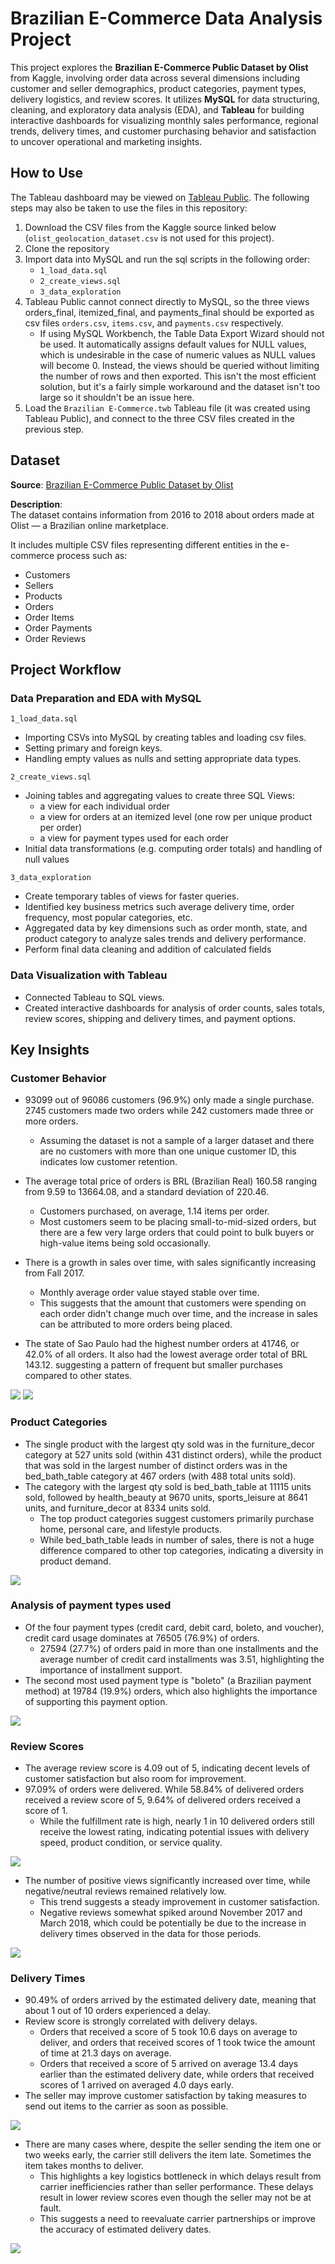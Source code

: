 # Brazilian E-Commerce Data Analysis Project

This project explores the **Brazilian E-Commerce Public Dataset by Olist** from Kaggle, involving order data across several dimensions including customer and seller demographics, product categories, payment types, delivery logistics, and review scores. It utilizes **MySQL** for data structuring, cleaning, and exploratory data analysis (EDA), and **Tableau** for building interactive dashboards for visualizing monthly sales performance, regional trends, delivery times, and customer purchasing behavior and satisfaction to uncover operational and marketing insights.

## How to Use

The Tableau dashboard may be viewed on [Tableau Public](https://public.tableau.com/views/BrazilianE-Commerce_17547219521680/Dashboard1?:language=en-US&publish=yes&:sid=&:redirect=auth&:display_count=n&:origin=viz_share_link). The following steps may also be taken to use the files in this repository:

1. Download the CSV files from the Kaggle source linked below (`olist_geolocation_dataset.csv` is not used for this project).
2. Clone the repository
3. Import data into MySQL and run the sql scripts in the following order:
   - `1_load_data.sql`
   - `2_create_views.sql`
   - `3_data_exploration`
4. Tableau Public cannot connect directly to MySQL, so the three views orders_final, itemized_final, and payments_final should be exported as csv files `orders.csv`, `items.csv`, and `payments.csv` respectively.
   - If using MySQL Workbench, the Table Data Export Wizard should not be used. It automatically assigns default values for NULL values, which is undesirable in the case of numeric values as NULL values will become 0. Instead, the views should be queried without limiting the number of rows and then exported. This isn't the most efficient solution, but it's a fairly simple workaround and the dataset isn't too large so it shouldn't be an issue here.
5. Load the `Brazilian E-Commerce.twb` Tableau file (it was created using Tableau Public), and connect to the three CSV files created in the previous step.

## Dataset

**Source**: [Brazilian E-Commerce Public Dataset by Olist](https://www.kaggle.com/datasets/olistbr/brazilian-ecommerce)

**Description**:  
The dataset contains information from 2016 to 2018 about orders made at Olist — a Brazilian online marketplace.

It includes multiple CSV files representing different entities in the e-commerce process such as:
- Customers
- Sellers
- Products
- Orders
- Order Items
- Order Payments
- Order Reviews

## Project Workflow

### Data Preparation and EDA with MySQL

`1_load_data.sql`
- Importing CSVs into MySQL by creating tables and loading csv files.
- Setting primary and foreign keys.
- Handling empty values as nulls and setting appropriate data types.

`2_create_views.sql`
- Joining tables and aggregating values to create three SQL Views:
   - a view for each individual order
   - a view for orders at an itemized level (one row per unique product per order)
   - a view for payment types used for each order
- Initial data transformations (e.g. computing order totals) and handling of null values

`3_data_exploration`
- Create temporary tables of views for faster queries.
- Identified key business metrics such average delivery time, order frequency, most popular categories, etc.
- Aggregated data by key dimensions such as order month, state, and product category to analyze sales trends and delivery performance.
- Perform final data cleaning and addition of calculated fields

### Data Visualization with Tableau

- Connected Tableau to SQL views.
- Created interactive dashboards for analysis of order counts, sales totals, review scores, shipping and delivery times, and payment options.

## Key Insights

### Customer Behavior

- 93099 out of 96086 customers (96.9%) only made a single purchase. 2745 customers made two orders while 242 customers made three or more orders.
   - Assuming the dataset is not a sample of a larger dataset and there are no customers with more than one unique customer ID, this indicates low customer retention.
- The average total price of orders is BRL (Brazilian Real) 160.58 ranging from 9.59 to 13664.08, and a standard deviation of 220.46.
   - Customers purchased, on average, 1.14 items per order.
   - Most customers seem to be placing small-to-mid-sized orders, but there are a few very large orders that could point to bulk buyers or high-value items being sold occasionally.

- There is a growth in sales over time, with sales significantly increasing from Fall 2017.
   - Monthly average order value stayed stable over time.
   - This suggests that the amount that customers were spending on each order didn't change much over time, and the increase in sales can be attributed to more orders being placed.
- The state of Sao Paulo had the highest number orders at 41746, or 42.0% of all orders. It also had the lowest average order total of BRL 143.12. suggesting a pattern of frequent but smaller purchases compared to other states.

![](https://github.com/isaacjeon/brazilian_ecommerce/blob/main/image/orders_kpi.png)
![](https://github.com/isaacjeon/brazilian_ecommerce/blob/main/image/number_of_orders.png)

### Product Categories

- The single product with the largest qty sold was in the furniture_decor category at 527 units sold (within 431 distinct orders), while the product that was sold in the largest number of distinct orders was in the bed_bath_table category at 467 orders (with 488 total units sold).
- The category with the largest qty sold is bed_bath_table at 11115 units sold, followed by health_beauty at 9670 units, sports_leisure at 8641 units, and furniture_decor at 8334 units sold.
   - The top product categories suggest customers primarily purchase home, personal care, and lifestyle products.
   - While bed_bath_table leads in number of sales, there is not a huge difference compared to other top categories, indicating a diversity in product demand.

![](https://github.com/isaacjeon/brazilian_ecommerce/blob/main/image/product_categories.png)
 
### Analysis of payment types used
- Of the four payment types (credit card, debit card, boleto, and voucher), credit card usage dominates at 76505 (76.9%) of orders.
   - 27594 (27.7%) of orders paid in more than one installments and the average number of credit card installments was 3.51, highlighting the importance of installment support.
- The second most used payment type is "boleto" (a Brazilian payment method) at 19784 (19.9%) orders, which also highlights the importance of supporting this payment option.

![](https://github.com/isaacjeon/brazilian_ecommerce/blob/main/image/payment_types.png)

### Review Scores
- The average review score is 4.09 out of 5, indicating decent levels of customer satisfaction but also room for improvement.
- 97.09% of orders were delivered. While 58.84% of delivered orders received a review score of 5, 9.64% of delivered orders received a score of 1.
   - While the fulfillment rate is high, nearly 1 in 10 delivered orders still receive the lowest rating, indicating potential issues with delivery speed, product condition, or service quality.

![](https://github.com/isaacjeon/brazilian_ecommerce/blob/main/image/review_scores.png)
 
- The number of positive views significantly increased over time, while negative/neutral reviews remained relatively low.
   - This trend suggests a steady improvement in customer satisfaction.
   - Negative reviews somewhat spiked around November 2017 and March 2018, which could be potentially be due to the increase in delivery times observed in the data for those periods.

![](https://github.com/isaacjeon/brazilian_ecommerce/blob/main/image/review_scores_monthly.png)

### Delivery Times
- 90.49% of orders arrived by the estimated delivery date, meaning that about 1 out of 10 orders experienced a delay.
- Review score is strongly correlated with delivery delays.
   - Orders that received a score of 5 took 10.6 days on average to deliver, and orders that received scores of 1 took twice the amount of time at 21.3 days on average.
   - Orders that received a score of 5 arrived on average 13.4 days earlier than the estimated delivery date, while orders that received scores of 1 arrived on averaged 4.0 days early.
- The seller may improve customer satisfaction by taking measures to send out items to the carrier as soon as possible.

![](https://github.com/isaacjeon/brazilian_ecommerce/blob/main/image/delivery_times.png)

- There are many cases where, despite the seller sending the item one or two weeks early, the carrier still delivers the item late. Sometimes the item takes months to deliver.
   - This highlights a key logistics bottleneck in which delays result from carrier inefficiencies rather than seller performance. These delays result in lower review scores even though the seller may not be at fault.
   - This suggests a need to reevaluate carrier partnerships or improve the accuracy of estimated delivery dates.
 
![](https://github.com/isaacjeon/brazilian_ecommerce/blob/main/image/delivery_delays.png)
